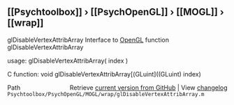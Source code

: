 ## [[Psychtoolbox]] &#8250; [[PsychOpenGL]] &#8250; [[MOGL]] &#8250; [[wrap]]

glDisableVertexAttribArray  Interface to [OpenGL](OpenGL) function glDisableVertexAttribArray  
  
usage:  glDisableVertexAttribArray( index )  
  
C function:  void glDisableVertexAttribArray[(GLuint]((GLuint) index)  




<div class="code_header" style="text-align:right;">
  <span style="float:left;">Path&nbsp;&nbsp;</span> <span class="counter">Retrieve <a href=
  "https://raw.github.com/Psychtoolbox-3/Psychtoolbox-3/beta/Psychtoolbox/PsychOpenGL/MOGL/wrap/glDisableVertexAttribArray.m">current version from GitHub</a> | View <a href=
  "https://github.com/Psychtoolbox-3/Psychtoolbox-3/commits/beta/Psychtoolbox/PsychOpenGL/MOGL/wrap/glDisableVertexAttribArray.m">changelog</a></span>
</div>
<div class="code">
  <code>Psychtoolbox/PsychOpenGL/MOGL/wrap/glDisableVertexAttribArray.m</code>
</div>

